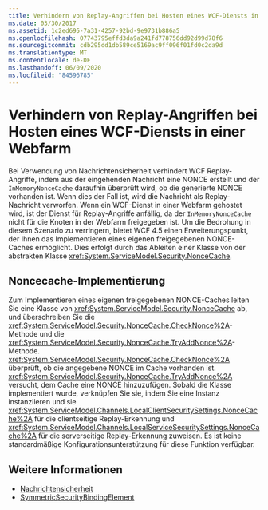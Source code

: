 ```yaml
---
title: Verhindern von Replay-Angriffen bei Hosten eines WCF-Diensts in einer Webfarm
ms.date: 03/30/2017
ms.assetid: 1c2ed695-7a31-4257-92bd-9e9731b886a5
ms.openlocfilehash: 07743795effd3da9a241fd778756dd92d99d78f6
ms.sourcegitcommit: cdb295dd1db589ce5169ac9ff096f01fd0c2da9d
ms.translationtype: MT
ms.contentlocale: de-DE
ms.lasthandoff: 06/09/2020
ms.locfileid: "84596785"
---
```

# <a name="preventing-replay-attacks-when-a-wcf-service-is-hosted-in-a-web-farm"></a>Verhindern von Replay-Angriffen bei Hosten eines WCF-Diensts in einer Webfarm
Bei Verwendung von Nachrichtensicherheit verhindert WCF Replay-Angriffe, indem aus der eingehenden Nachricht eine NONCE erstellt und der `InMemoryNonceCache` daraufhin überprüft wird, ob die generierte NONCE vorhanden ist. Wenn dies der Fall ist, wird die Nachricht als Replay-Nachricht verworfen. Wenn ein WCF-Dienst in einer Webfarm gehostet wird, ist der Dienst für Replay-Angriffe anfällig, da der `InMemoryNonceCache` nicht für die Knoten in der Webfarm freigegeben ist.  Um die Bedrohung in diesem Szenario zu verringern, bietet WCF 4.5 einen Erweiterungspunkt, der Ihnen das Implementieren eines eigenen freigegebenen NONCE-Caches ermöglicht. Dies erfolgt durch das Ableiten einer Klasse von der abstrakten Klasse <xref:System.ServiceModel.Security.NonceCache>.  
  
## <a name="noncecache-implementation"></a>Noncecache-Implementierung  
 Zum Implementieren eines eigenen freigegebenen NONCE-Caches leiten Sie eine Klasse von <xref:System.ServiceModel.Security.NonceCache> ab, und überschreiben Sie die <xref:System.ServiceModel.Security.NonceCache.CheckNonce%2A>-Methode und die <xref:System.ServiceModel.Security.NonceCache.TryAddNonce%2A>-Methode. <xref:System.ServiceModel.Security.NonceCache.CheckNonce%2A> überprüft, ob die angegebene NONCE im Cache vorhanden ist. <xref:System.ServiceModel.Security.NonceCache.TryAddNonce%2A> versucht, dem Cache eine NONCE hinzuzufügen. Sobald die Klasse implementiert wurde, verknüpfen Sie sie, indem Sie eine Instanz instanziieren und sie <xref:System.ServiceModel.Channels.LocalClientSecuritySettings.NonceCache%2A> für die clientseitige Replay-Erkennung und <xref:System.ServiceModel.Channels.LocalServiceSecuritySettings.NonceCache%2A> für die serverseitige Replay-Erkennung zuweisen. Es ist keine standardmäßige Konfigurationsunterstützung für diese Funktion verfügbar.  
  
## <a name="see-also"></a>Weitere Informationen

- [Nachrichtensicherheit](message-security-in-wcf.md)
- [SymmetricSecurityBindingElement](../diagnostics/wmi/symmetricsecuritybindingelement.md)
